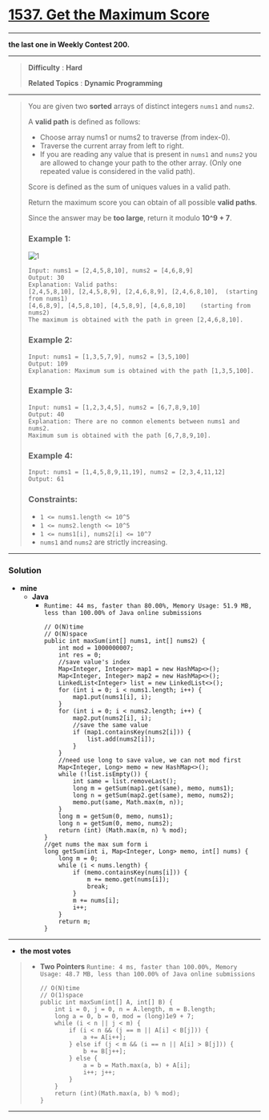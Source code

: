 # [1537. Get the Maximum Score](https://leetcode.com/problems/get-the-maximum-score/)

---

**the last one in Weekly Contest 200.**

---

> **Difficulty** : **Hard**
>
> **Related Topics** : **Dynamic Programming**

---

> You are given two **sorted** arrays of distinct integers `nums1` and `nums2`.
>
> A **valid path** is defined as follows:
> * Choose array nums1 or nums2 to traverse (from index-0).
> * Traverse the current array from left to right.
> * If you are reading any value that is present in `nums1` and `nums2` you are allowed to change your path to the other array. (Only one repeated value is considered in the valid path).
>
> Score is defined as the sum of uniques values in a valid path.
>
> Return the maximum score you can obtain of all possible **valid paths**.
>
> Since the answer may be **too large**, return it modulo **10^9 + 7**.
>
>
>
> ### Example 1:
> ![1](https://assets.leetcode.com/uploads/2020/07/16/sample_1_1893.png)
> ```
> Input: nums1 = [2,4,5,8,10], nums2 = [4,6,8,9]
> Output: 30
> Explanation: Valid paths:
> [2,4,5,8,10], [2,4,5,8,9], [2,4,6,8,9], [2,4,6,8,10],  (starting from nums1)
> [4,6,8,9], [4,5,8,10], [4,5,8,9], [4,6,8,10]    (starting from nums2)
> The maximum is obtained with the path in green [2,4,6,8,10].
> ```
>
> ### Example 2:
> ```
> Input: nums1 = [1,3,5,7,9], nums2 = [3,5,100]
> Output: 109
> Explanation: Maximum sum is obtained with the path [1,3,5,100].
> ```
>
> ### Example 3:
> ```
> Input: nums1 = [1,2,3,4,5], nums2 = [6,7,8,9,10]
> Output: 40
> Explanation: There are no common elements between nums1 and nums2.
> Maximum sum is obtained with the path [6,7,8,9,10].
> ```
>
> ### Example 4:
> ```
> Input: nums1 = [1,4,5,8,9,11,19], nums2 = [2,3,4,11,12]
> Output: 61
> ```
>
> ### Constraints:
> * `1 <= nums1.length <= 10^5`
> * `1 <= nums2.length <= 10^5`
> * `1 <= nums1[i], nums2[i] <= 10^7`
> * `nums1` and `nums2` are strictly increasing.

---


### Solution
* **mine**
  * **Java**
    * `Runtime: 44 ms, faster than 80.00%, Memory Usage: 51.9 MB, less than 100.00% of Java online submissions`
      ```
      // O(N)time
      // O(N)space
      public int maxSum(int[] nums1, int[] nums2) {
          int mod = 1000000007;
          int res = 0;
          //save value's index
          Map<Integer, Integer> map1 = new HashMap<>();
          Map<Integer, Integer> map2 = new HashMap<>();
          LinkedList<Integer> list = new LinkedList<>();
          for (int i = 0; i < nums1.length; i++) {
              map1.put(nums1[i], i);
          }
          for (int i = 0; i < nums2.length; i++) {
              map2.put(nums2[i], i);
              //save the same value
              if (map1.containsKey(nums2[i])) {
                  list.add(nums2[i]);
              }
          }
          //need use long to save value, we can not mod first
          Map<Integer, Long> memo = new HashMap<>();
          while (!list.isEmpty()) {
              int same = list.removeLast();
              long m = getSum(map1.get(same), memo, nums1);
              long n = getSum(map2.get(same), memo, nums2);
              memo.put(same, Math.max(m, n));
          }
          long m = getSum(0, memo, nums1);
          long n = getSum(0, memo, nums2);
          return (int) (Math.max(m, n) % mod);
      }
      //get nums the max sum form i
      long getSum(int i, Map<Integer, Long> memo, int[] nums) {
          long m = 0;
          while (i < nums.length) {
              if (memo.containsKey(nums[i])) {
                  m += memo.get(nums[i]);
                  break;
              }
              m += nums[i];
              i++;
          }
          return m;
      }
      ```

---

* **the most votes**
>  * **Two Pointers** `Runtime: 4 ms, faster than 100.00%, Memory Usage: 48.7 MB, less than 100.00% of Java online submissions`
>    ```
>    // O(N)time
>    // O(1)space
>    public int maxSum(int[] A, int[] B) {
>        int i = 0, j = 0, n = A.length, m = B.length;
>        long a = 0, b = 0, mod = (long)1e9 + 7;
>        while (i < n || j < m) {
>            if (i < n && (j == m || A[i] < B[j])) {
>                a += A[i++];
>            } else if (j < m && (i == n || A[i] > B[j])) {
>                b += B[j++];
>            } else {
>                a = b = Math.max(a, b) + A[i];
>                i++; j++;
>            }
>        }
>        return (int)(Math.max(a, b) % mod);
>    }
>    ```

---

